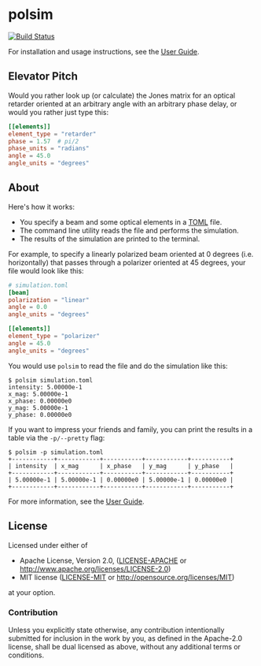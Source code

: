 # polsim

[![Build Status](https://travis-ci.com/zmitchell/polsim.svg?branch=master)](https://travis-ci.com/zmitchell/polsim)

For installation and usage instructions, see the [User Guide][guide].

## Elevator Pitch

Would you rather look up (or calculate) the Jones matrix for an optical retarder oriented at an arbitrary angle with an arbitrary phase delay, or would you rather just type this:

```toml
[[elements]]
element_type = "retarder"
phase = 1.57  # pi/2
phase_units = "radians"
angle = 45.0
angle_units = "degrees"
```

## About

Here's how it works:

* You specify a beam and some optical elements in a [TOML][toml] file.
* The command line utility reads the file and performs the simulation.
* The results of the simulation are printed to the terminal.

For example, to specify a linearly polarized beam oriented at 0 degrees (i.e. horizontally) that passes through a polarizer oriented at 45 degrees, your file would look like this:

```toml
# simulation.toml
[beam]
polarization = "linear"
angle = 0.0
angle_units = "degrees"

[[elements]]
element_type = "polarizer"
angle = 45.0
angle_units = "degrees"
```

You would use `polsim` to read the file and do the simulation like this:

```
$ polsim simulation.toml
intensity: 5.00000e-1
x_mag: 5.00000e-1
x_phase: 0.00000e0
y_mag: 5.00000e-1
y_phase: 0.00000e0
```

If you want to impress your friends and family, you can print the results in a table via the `-p/--pretty` flag:
```
$ polsim -p simulation.toml
+------------+------------+-----------+------------+-----------+
| intensity  | x_mag      | x_phase   | y_mag      | y_phase   |
+------------+------------+-----------+------------+-----------+
| 5.00000e-1 | 5.00000e-1 | 0.00000e0 | 5.00000e-1 | 0.00000e0 |
+------------+------------+-----------+------------+-----------+
```

For more information, see the [User Guide][guide].

## License

Licensed under either of

 * Apache License, Version 2.0, ([LICENSE-APACHE](LICENSE-APACHE) or http://www.apache.org/licenses/LICENSE-2.0)
 * MIT license ([LICENSE-MIT](LICENSE-MIT) or http://opensource.org/licenses/MIT)

at your option.

### Contribution

Unless you explicitly state otherwise, any contribution intentionally
submitted for inclusion in the work by you, as defined in the Apache-2.0
license, shall be dual licensed as above, without any additional terms or
conditions.

[jones_calc]: https://en.wikipedia.org/wiki/Jones_calculus
[polarization]: https://crates.io/crates/polarization
[toml]: https://github.com/toml-lang/toml
[rust]: https://www.rust-lang.org/
[guide]: https://zmitchell.github.io/polsim
